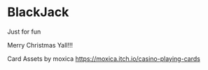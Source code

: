 # BlackJack
Just for fun

Merry Christmas Yall!!!

Card Assets by moxica
https://moxica.itch.io/casino-playing-cards
